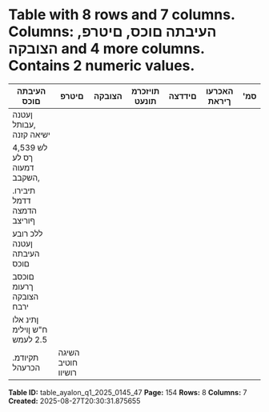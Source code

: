 # Table with 8 rows and 7 columns. Columns: העיבתה םוכס, םיטרפ, הצובקה and 4 more columns. Contains 2 numeric values.

| העיבתה םוכס | םיטרפ | הצובקה | תויזכרמ תונעט | םידדצה | האכרעו ךיראת | 'סמ |
|---|---|---|---|---|---|---|
| ןעטנה ,עבותל ישיאה קזנה |  |  |  |  |  |  |
| 4,539 לש ךס לע דמעוה ,השקבב |  |  |  |  |  |  |
| .תיבירו דדמל הדמצה ףוריצב |  |  |  |  |  |  |
| ללכ רובע ןעטנה העיבתה םוכס |  |  |  |  |  |  |
| םוכסב ךרעומ הצובקה ירבח |  |  |  |  |  |  |
| ןתינ אלו ח"ש ןוילימ 2.5 לעמש |  |  |  |  |  |  |
| .תקיודמ הכרעהל | השיגה חוטיב רושיוו |  |  |  |  |  |

**Table ID:** table_ayalon_q1_2025_0145_47
**Page:** 154
**Rows:** 8
**Columns:** 7
**Created:** 2025-08-27T20:30:31.875655
